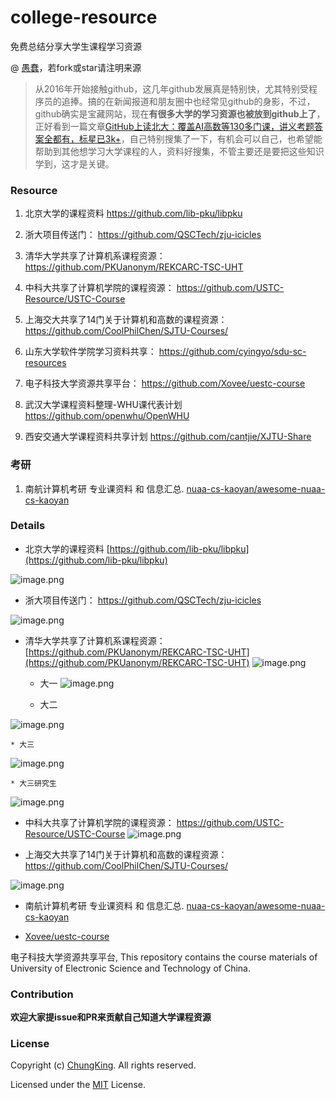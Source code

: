 # college-resource
免费总结分享大学生课程学习资源


@ [愚蠢](https://github.com/HuangCongQing/college-resource)，若fork或star请注明来源

> 从2016年开始接触github，这几年github发展真是特别快，尤其特别受程序员的追捧。搞的在新闻报道和朋友圈中也经常见github的身影，不过，github确实是宝藏网站，现在**有很多大学的学习资源也被放到github上了**，正好看到一篇文章[GitHub上读北大：覆盖AI高数等130多门课，讲义考题答案全都有，标星已3k+](https://mp.weixin.qq.com/s/ByY31UOlQ-KDYK0Akzm-nA)，自己特别搜集了一下，有机会可以自己，也希望能帮助到其他想学习大学课程的人，资料好搜集，不管主要还是要把这些知识学到，这才是关键。


### Resource

1. 北京大学的课程资料
https://github.com/lib-pku/libpku
1. 浙大项目传送门：
https://github.com/QSCTech/zju-icicles

1. 清华大学共享了计算机系课程资源：
https://github.com/PKUanonym/REKCARC-TSC-UHT

1. 中科大共享了计算机学院的课程资源：
https://github.com/USTC-Resource/USTC-Course
1. 上海交大共享了14门关于计算机和高数的课程资源：
https://github.com/CoolPhilChen/SJTU-Courses/

1. 山东大学软件学院学习资料共享：
https://github.com/cyingyo/sdu-sc-resources

1. 电子科技大学资源共享平台：
https://github.com/Xovee/uestc-course


1. 武汉大学课程资料整理-WHU课代表计划
https://github.com/openwhu/OpenWHU

1. 西安交通大学课程资料共享计划
https://github.com/cantjie/XJTU-Share





### 考研


1. 南航计算机考研 专业课资料 和 信息汇总.
[nuaa-cs-kaoyan/awesome-nuaa-cs-kaoyan](https://github.com/nuaa-cs-kaoyan/awesome-nuaa-cs-kaoyan)

### Details

* 北京大学的课程资料
 [https://github.com/lib-pku/libpku](https://github.com/lib-pku/libpku)

![image.png](https://upload-images.jianshu.io/upload_images/4340772-9abe8af65fdf65a5.png?imageMogr2/auto-orient/strip%7CimageView2/2/w/1240)




* 浙大项目传送门：
https://github.com/QSCTech/zju-icicles

![image.png](https://upload-images.jianshu.io/upload_images/4340772-4f793da670130733.png?imageMogr2/auto-orient/strip%7CimageView2/2/w/1240)


* 清华大学共享了计算机系课程资源：
[https://github.com/PKUanonym/REKCARC-TSC-UHT](https://github.com/PKUanonym/REKCARC-TSC-UHT)
![image.png](https://upload-images.jianshu.io/upload_images/4340772-0bb981a54e5a39a0.png?imageMogr2/auto-orient/strip%7CimageView2/2/w/1240)

    * 大一
![image.png](https://upload-images.jianshu.io/upload_images/4340772-3c15734f06bff61b.png?imageMogr2/auto-orient/strip%7CimageView2/2/w/1240)


    * 大二

![image.png](https://upload-images.jianshu.io/upload_images/4340772-ca06da333c731039.png?imageMogr2/auto-orient/strip%7CimageView2/2/w/1240)

    * 大三

![image.png](https://upload-images.jianshu.io/upload_images/4340772-3d3b6b6d90dfa579.png?imageMogr2/auto-orient/strip%7CimageView2/2/w/1240)

    * 大三研究生

![image.png](https://upload-images.jianshu.io/upload_images/4340772-9140f81288321fd5.png?imageMogr2/auto-orient/strip%7CimageView2/2/w/1240)


* 中科大共享了计算机学院的课程资源：
https://github.com/USTC-Resource/USTC-Course
![image.png](https://upload-images.jianshu.io/upload_images/4340772-62fc2e6ed4ab5745.png?imageMogr2/auto-orient/strip%7CimageView2/2/w/1240)


* 上海交大共享了14门关于计算机和高数的课程资源：
https://github.com/CoolPhilChen/SJTU-Courses/


![image.png](https://upload-images.jianshu.io/upload_images/4340772-e7868936aebbff11.png?imageMogr2/auto-orient/strip%7CimageView2/2/w/1240)


* 南航计算机考研 专业课资料 和 信息汇总.
[nuaa-cs-kaoyan/awesome-nuaa-cs-kaoyan](https://github.com/nuaa-cs-kaoyan/awesome-nuaa-cs-kaoyan)

* [Xovee/uestc-course](https://github.com/Xovee/uestc-course)

电子科技大学资源共享平台, This repository contains the course materials of University of Electronic Science and Technology of China.


### Contribution

**欢迎大家提issue和PR来贡献自己知道大学课程资源**


### License

Copyright (c) [ChungKing](https://github.com/HuangCongQing/college-resource). All rights reserved.

Licensed under the [MIT](./LICENSE) License.
